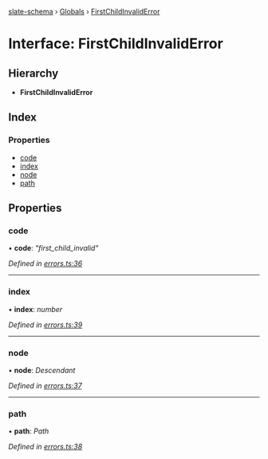 [slate-schema](../README.md) › [Globals](../globals.md) › [FirstChildInvalidError](firstchildinvaliderror.md)

# Interface: FirstChildInvalidError

## Hierarchy

* **FirstChildInvalidError**

## Index

### Properties

* [code](firstchildinvaliderror.md#code)
* [index](firstchildinvaliderror.md#index)
* [node](firstchildinvaliderror.md#node)
* [path](firstchildinvaliderror.md#path)

## Properties

###  code

• **code**: *"first_child_invalid"*

*Defined in [errors.ts:36](https://github.com/DamareYoh/slate/blob/26e8a411/packages/slate-schema/src/errors.ts#L36)*

___

###  index

• **index**: *number*

*Defined in [errors.ts:39](https://github.com/DamareYoh/slate/blob/26e8a411/packages/slate-schema/src/errors.ts#L39)*

___

###  node

• **node**: *Descendant*

*Defined in [errors.ts:37](https://github.com/DamareYoh/slate/blob/26e8a411/packages/slate-schema/src/errors.ts#L37)*

___

###  path

• **path**: *Path*

*Defined in [errors.ts:38](https://github.com/DamareYoh/slate/blob/26e8a411/packages/slate-schema/src/errors.ts#L38)*

